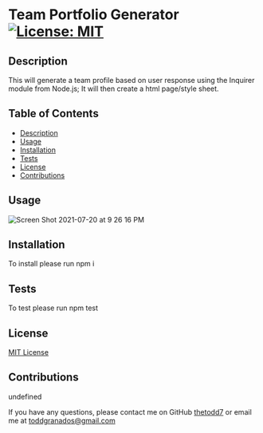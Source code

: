   # Team Portfolio Generator [![License: MIT](https://img.shields.io/badge/License-MIT-yellow.svg)](https://opensource.org/licenses/MIT)

  ## Description
  
  This will generate a team profile based on user response using the Inquirer module from Node.js; It will then create a html page/style sheet.
  
  ## Table of Contents
  * [Description](#Description)
  * [Usage](#Usage)
  * [Installation](#Installation)
  * [Tests](#Tests)
  * [License](#License)
  * [Contributions](#Contributions)
  

  ## Usage

  ![Screen Shot 2021-07-20 at 9 26 16 PM](https://user-images.githubusercontent.com/85806673/126424867-b7ba4f58-9c16-47d7-8c22-314da665ecaa.jpg)


  ## Installation

  To install please run npm i

  ## Tests 

  To test please run npm test

  ## License 

[MIT License](https://opensource.org/licenses/MIT)

  ## Contributions
  
  undefined
 
  If you have any questions, please contact me on GitHub [thetodd7](https://github.com/thetodd7) or email me at toddgranados@gmail.com 
